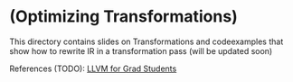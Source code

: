 # (Optimizing Transformations)

This directory contains slides on Transformations and codeexamples that show how to rewrite IR in a transformation pass (will be updated soon)

References (TODO):
[LLVM for Grad Students](https://www.cs.cornell.edu/~asampson/blog/llvm.html)
